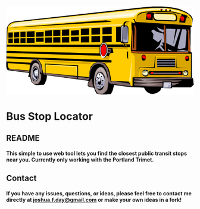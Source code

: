 ![logo](bus.png "Logo")

# Bus Stop Locator

## README
#### This simple to use web tool lets you find the closest public transit stops near you. Currently only working with the Portland Trimet.


## Contact
#### If you have any issues, questions, or ideas, please feel free to contact me directly at joshua.f.day@gmail.com or make your own ideas in a fork!
